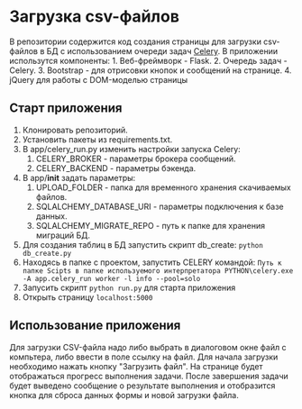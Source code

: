 Загрузка csv-файлов
===================

В репозитории содержится код создания страницы для загрузки csv-файлов в БД с использованием очереди задач [Celery](http://www.celeryproject.org).
В приложении использутся компоненты:
    1. Веб-фреймворк - Flask.
    2. Очередь задач - Celery.
    3. Bootstrap - для отрисовки кнопок и сообщений на странице.
    4. jQuery для работы с DOM-моделью страницы

Старт приложения
------------------
1. Клонировать репозиторий.
2. Установить пакеты из requirements.txt.
3. В app/celery_run.py изменить настройки запуска Celery:
    1. CELERY_BROKER - параметры брокера сообщений.
    2. CELERY_BACKEND - параметры бэкенда.
4. В app/__init__  задать параметры:
    1. UPLOAD_FOLDER - папка для временного хранения скачиваемых файлов.
    2. SQLALCHEMY_DATABASE_URI - параметры подключения к базе данных.
    3. SQLALCHEMY_MIGRATE_REPO - путь к папке для хранения миграций БД.
5. Для создания таблиц в БД запустить скрипт db_create:
    `python db_create.py`
5. Находясь в папке с проектом, запустить CELERY командой:
    `Путь к папке Scipts в папке используемого интерпретатора PYTHON\celery.exe -A app.celery_run worker -l info --pool=solo`
6. Запусить скрипт `python run.py` для старта приложения
7. Открыть страницу `localhost:5000`

Использование приложения
------------------------
Для загрузки CSV-файла надо либо выбрать в диалоговом окне файл с компьтера, либо ввести в поле ссылку на файл.
Для начала загрузки необходимо нажать кнопку "Загрузить файл". На странице будет отображаться прогресс выполнения задачи.
После завершения задачи будет выведено сообщение о результате выполнения и отобразится кнопка для сброса данных формы и новой загрузки файла.